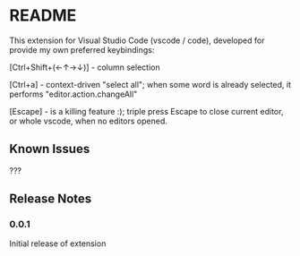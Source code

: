 # README

This extension for Visual Studio Code (vscode / code), developed for provide my own preferred keybindings:


[Ctrl+Shift+(←↑→↓)] - column selection

[Ctrl+a] - context-driven "select all"; when some word is already selected, it performs "editor.action.changeAll"

[Escape] - is a killing feature :); triple press Escape to close current editor, or whole vscode, when no editors opened.


## Known Issues

???

## Release Notes

### 0.0.1

Initial release of extension

